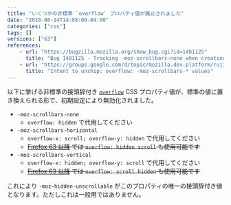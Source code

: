 ```yaml
---
title: "いくつかの非標準 `overflow` プロパティ値が廃止されました"
date: "2018-08-14T14:08:00-04:00"
categories: ["css"]
tags: []
versions: ["63"]
references:
    - url: "https://bugzilla.mozilla.org/show_bug.cgi?id=1481125"
      title: "Bug 1481125 - Tracking -moz-scrollbars-none when creating webcompat issues."
    - url: "https://groups.google.com/d/topic/mozilla.dev.platform/rujif05uOTo/discussion"
      title: "Intent to unship: overflow: -moz-scrollbars-* values"
---
```

以下に挙げる非標準の接頭辞付き [`overflow`](https://developer.mozilla.org/docs/Web/CSS/overflow) CSS プロパティ値が、標準の値に置き換えられる形で、初期設定により無効化されました。

* `-moz-scrollbars-none`
    * `overflow: hidden` で代用してください
* `-moz-scrollbars-horizontal`
    * `overflow-x: scroll; overflow-y: hidden` で代用してください
    * <del>[Firefox 63 以降](https://www.fxsitecompat.dev/ja/docs/2018/overflow-shorthand-syntax-has-been-updated-to-swap-2-values/) では `overflow: hidden scroll` も使用可能です</del>
* `-moz-scrollbars-vertical`
    * `overflow-x: hidden; overflow-y: scroll` で代用してください
    * <del>[Firefox 63 以降](https://www.fxsitecompat.dev/ja/docs/2018/overflow-shorthand-syntax-has-been-updated-to-swap-2-values/) では `overflow: scroll hidden` も使用可能です</del>

これにより `-moz-hidden-unscrollable` がこのプロパティの唯一の接頭辞付き値となります。ただしこれは一般用ではありません。
